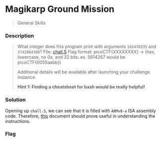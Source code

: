 # Magikarp Ground Mission
> General Skills

### Description
> What integer does this program print with arguments `182476535` and `3742084308`? File: [chall.S](https://mercury.picoctf.net/static/39820b71cabc14033bca1f2db00a6801/chall.S) Flag format: picoCTF{XXXXXXXX} -> (hex, lowercase, no 0x, and 32 bits. ex. 5614267 would be picoCTF{0055aabb})
>
> Additional details will be available after launching your challenge instance.
>
> **Hint 1: Finding a cheatsheet for bash would be really helpful!**

### Solution
Opening up `chall.S`, we can see that it is filled with `ARMv8-a` ISA assembly code. Therefore, [this](https://diveintosystems.org/book/C9-ARM64/index.html) document should prove useful in understanding the instructions.

### Flag
